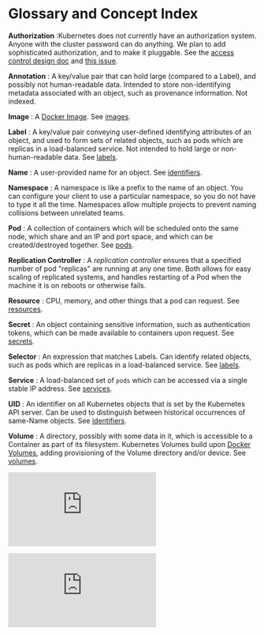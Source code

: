 
# Glossary and Concept Index

**Authorization**
:Kubernetes does not currently have an authorization system.  Anyone with the cluster password can do anything.  We plan
to add sophisticated authorization, and to make it pluggable.  See the [access control design doc](./design/access.md) and
[this issue](https://github.com/GoogleCloudPlatform/kubernetes/issues/1430).

**Annotation**
: A key/value pair that can hold large (compared to a Label), and possibly not human-readable data.  Intended to store
non-identifying metadata associated with an object, such as provenance information.  Not indexed.

**Image**
: A [Docker Image](https://docs.docker.com/userguide/dockerimages/).  See [images](./images.md).

**Label**
: A key/value pair conveying user-defined identifying attributes of an object, and used to form sets of related objects, such as
pods which are replicas in a load-balanced service.  Not intended to hold large or non-human-readable data.  See [labels](./labels.md).

**Name**
: A user-provided name for an object.  See [identifiers](identifiers.md).

**Namespace**
: A namespace is like a prefix to the name of an object.  You can configure your client to use a particular namespace,
so you do not have to type it all the time. Namespaces allow multiple projects to prevent naming collisions between unrelated teams.

**Pod**
: A collection of containers which will be scheduled onto the same node, which share and an IP and port space, and which
can be created/destroyed together.  See [pods](./pods.md).

**Replication Controller**
: A _replication controller_ ensures that a specified number of pod "replicas" are running at any one time. Both allows
for easy scaling of replicated systems, and handles restarting of a Pod when the machine it is on reboots or otherwise fails.

**Resource**
: CPU, memory, and other things that a pod can request.   See [resources](resources.md).

**Secret**
: An object containing sensitive information, such as authentication tokens, which can be made available to containers upon request. See [secrets](secrets.md).

**Selector**
: An expression that matches Labels.  Can identify related objects, such as pods which are replicas in a load-balanced
service.  See [labels](labels.md).

**Service**
: A load-balanced set of `pods` which can be accessed via a single stable IP address.  See [services](./services.md).

**UID**
: An identifier on all Kubernetes objects that is set by the Kubernetes API server.  Can be used to distinguish between historical
occurrences of same-Name objects.  See [identifiers](identifiers.md).

**Volume**
: A directory, possibly with some data in it, which is accessible to a Container as part of its filesystem.  Kubernetes
Volumes build upon [Docker Volumes](https://docs.docker.com/userguide/dockervolumes/), adding provisioning of the Volume
directory and/or device.  See [volumes](volumes.md).


[![Analytics](https://kubernetes-site.appspot.com/UA-36037335-10/GitHub/docs/glossary.md?pixel)]()


[![Analytics](https://kubernetes-site.appspot.com/UA-36037335-10/GitHub/release-0.19.0/docs/glossary.md?pixel)]()
